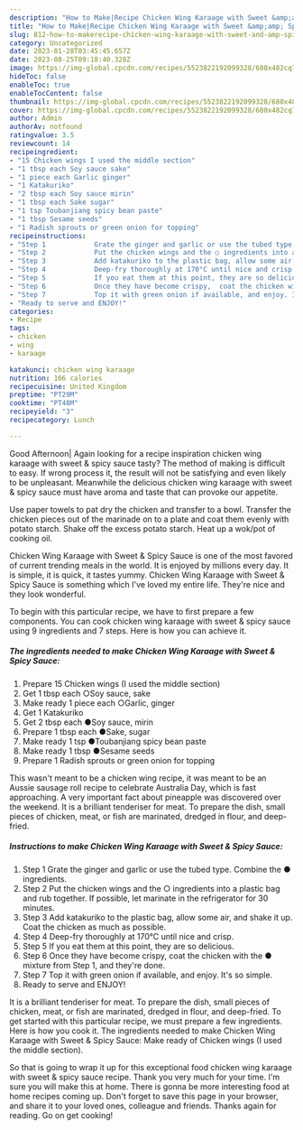 ```yaml
---
description: "How to Make|Recipe Chicken Wing Karaage with Sweet &amp;amp; Spicy Sauce {That is Simple"
title: "How to Make|Recipe Chicken Wing Karaage with Sweet &amp;amp; Spicy Sauce {That is Simple"
slug: 812-how-to-makerecipe-chicken-wing-karaage-with-sweet-and-amp-spicy-sauce-that-is-simple
category: Uncategorized
date: 2023-01-28T03:45:45.657Z
date: 2023-08-25T09:18:40.328Z
image: https://img-global.cpcdn.com/recipes/5523822192099328/680x482cq70/chicken-wing-karaage-with-sweet-spicy-sauce-recipe-main-photo.jpg
hideToc: false
enableToc: true
enableTocContent: false
thumbnail: https://img-global.cpcdn.com/recipes/5523822192099328/680x482cq70/chicken-wing-karaage-with-sweet-spicy-sauce-recipe-main-photo.jpg
cover: https://img-global.cpcdn.com/recipes/5523822192099328/680x482cq70/chicken-wing-karaage-with-sweet-spicy-sauce-recipe-main-photo.jpg
author: Admin
authorAv: notfound
ratingvalue: 3.5
reviewcount: 14
recipeingredient:
- "15 Chicken wings I used the middle section"
- "1 tbsp each Soy sauce sake"
- "1 piece each Garlic ginger"
- "1 Katakuriko"
- "2 tbsp each Soy sauce mirin"
- "1 tbsp each Sake sugar"
- "1 tsp Toubanjiang spicy bean paste"
- "1 tbsp Sesame seeds"
- "1 Radish sprouts or green onion for topping"
recipeinstructions:
- "Step 1            Grate the ginger and garlic or use the tubed type. Combine the ● ingredients."
- "Step 2            Put the chicken wings and the ○ ingredients into a plastic bag and rub together. If possible, let marinate in the refrigerator for 30 minutes."
- "Step 3            Add katakuriko to the plastic bag, allow some air, and shake it up. Coat the chicken as much as possible."
- "Step 4            Deep-fry thoroughly at 170°C until nice and crisp."
- "Step 5            If you eat them at this point, they are so delicious."
- "Step 6            Once they have become crispy,  coat the chicken with the ● mixture from Step 1, and they&#39;re done."
- "Step 7            Top it with green onion if available, and enjoy. It&#39;s so simple."
- "Ready to serve and ENJOY!"
categories:
- Recipe
tags:
- chicken
- wing
- karaage

katakunci: chicken wing karaage 
nutrition: 166 calories
recipecuisine: United Kingdom
preptime: "PT29M"
cooktime: "PT48M"
recipeyield: "3"
recipecategory: Lunch

---
```



Good Afternoon| Again looking for a recipe inspiration chicken wing karaage with sweet &amp; spicy sauce tasty? The method of making is difficult to easy. If wrong process it, the result will not be satisfying and even likely to be unpleasant. Meanwhile the delicious chicken wing karaage with sweet &amp; spicy sauce must have aroma and taste that can provoke our appetite.





Use paper towels to pat dry the chicken and transfer to a bowl. Transfer the chicken pieces out of the marinade on to a plate and coat them evenly with potato starch. Shake off the excess potato starch. Heat up a wok/pot of cooking oil.

Chicken Wing Karaage with Sweet &amp; Spicy Sauce is one of the most favored of current trending meals in the world. It is enjoyed by millions every day. It is simple, it is quick, it tastes yummy. Chicken Wing Karaage with Sweet &amp; Spicy Sauce is something which I've loved my entire life. They're nice and they look wonderful.


To begin with this particular recipe, we have to first prepare a few components. You can cook chicken wing karaage with sweet &amp; spicy sauce using 9 ingredients and 7 steps. Here is how you can achieve it.

<!--inarticleads1-->

##### The ingredients needed to make Chicken Wing Karaage with Sweet &amp; Spicy Sauce:

1. Prepare 15 Chicken wings (I used the middle section)
1. Get 1 tbsp each ○Soy sauce, sake
1. Make ready 1 piece each ○Garlic, ginger
1. Get 1 Katakuriko
1. Get 2 tbsp each ●Soy sauce, mirin
1. Prepare 1 tbsp each ●Sake, sugar
1. Make ready 1 tsp ●Toubanjiang spicy bean paste
1. Make ready 1 tbsp ●Sesame seeds
1. Prepare 1 Radish sprouts or green onion for topping


This wasn&#39;t meant to be a chicken wing recipe, it was meant to be an Aussie sausage roll recipe to celebrate Australia Day, which is fast approaching. A very important fact about pineapple was discovered over the weekend. It is a brilliant tenderiser for meat. To prepare the dish, small pieces of chicken, meat, or fish are marinated, dredged in flour, and deep-fried. 

<!--inarticleads2-->

##### Instructions to make Chicken Wing Karaage with Sweet &amp; Spicy Sauce:

1. Step 1            Grate the ginger and garlic or use the tubed type. Combine the ● ingredients.
1. Step 2            Put the chicken wings and the ○ ingredients into a plastic bag and rub together. If possible, let marinate in the refrigerator for 30 minutes.
1. Step 3            Add katakuriko to the plastic bag, allow some air, and shake it up. Coat the chicken as much as possible.
1. Step 4            Deep-fry thoroughly at 170°C until nice and crisp.
1. Step 5            If you eat them at this point, they are so delicious.
1. Step 6            Once they have become crispy,  coat the chicken with the ● mixture from Step 1, and they&#39;re done.
1. Step 7            Top it with green onion if available, and enjoy. It&#39;s so simple.
1. Ready to serve and ENJOY!

It is a brilliant tenderiser for meat. To prepare the dish, small pieces of chicken, meat, or fish are marinated, dredged in flour, and deep-fried. To get started with this particular recipe, we must prepare a few ingredients. Here is how you cook it. The ingredients needed to make Chicken Wing Karaage with Sweet &amp; Spicy Sauce: Make ready of Chicken wings (I used the middle section). 

So that is going to wrap it up for this exceptional food chicken wing karaage with sweet &amp; spicy sauce recipe. Thank you very much for your time. I'm sure you will make this at home. There is gonna be more interesting food at home recipes coming up. Don't forget to save this page in your browser, and share it to your loved ones, colleague and friends. Thanks again for reading. Go on get cooking!
